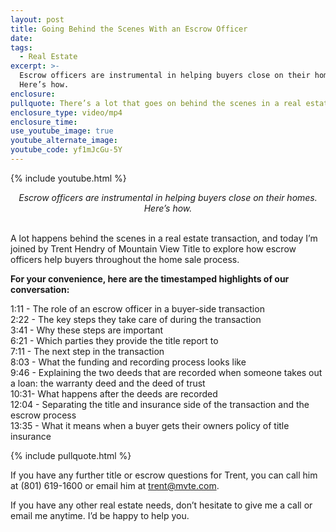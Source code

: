 ```yaml
---
layout: post
title: Going Behind the Scenes With an Escrow Officer
date:
tags:
  - Real Estate
excerpt: >-
  Escrow officers are instrumental in helping buyers close on their homes.
  Here’s how.
enclosure:
pullquote: There’s a lot that goes on behind the scenes in a real estate transaction.
enclosure_type: video/mp4
enclosure_time:
use_youtube_image: true
youtube_alternate_image:
youtube_code: yf1mJcGu-5Y
---
```


{% include youtube.html %}

<center><em>Escrow officers are instrumental in helping buyers close on their homes. Here&rsquo;s how.</em></center>

<center>&nbsp;</center>

A lot happens behind the scenes in a real estate transaction, and today I’m joined by Trent Hendry of Mountain View Title to explore how escrow officers help buyers throughout the home sale process.

**For your convenience, here are the timestamped highlights of our conversation:**

1:11 - The role of an escrow officer in a buyer-side transaction&nbsp;<br>2:22 - The key steps they take care of during the transaction&nbsp;<br>3:41 - Why these steps are important<br>6:21 - Which parties they provide the title report to&nbsp;<br>7:11 - The next step in the transaction<br>8:03 - What the funding and recording process looks like&nbsp;<br>9:46 - Explaining the two deeds that are recorded when someone takes out a loan: the warranty deed and the deed of trust<br>10:31- What happens after the deeds are recorded<br>12:04 - Separating the title and insurance side of the transaction and the escrow process<br>13:35 - What it means when a buyer gets their owners policy of title insurance

{% include pullquote.html %}

If you have any further title or escrow questions for Trent, you can call him at (801) 619-1600 or email him at [trent@mvte.com](javascript:void(location.href='mailto:'+String.fromCharCode(116,114,101,110,116,64,109,118,116,101,46,99,111,109))).

If you have any other real estate needs, don’t hesitate to give me a call or email me anytime. I’d be happy to help you.